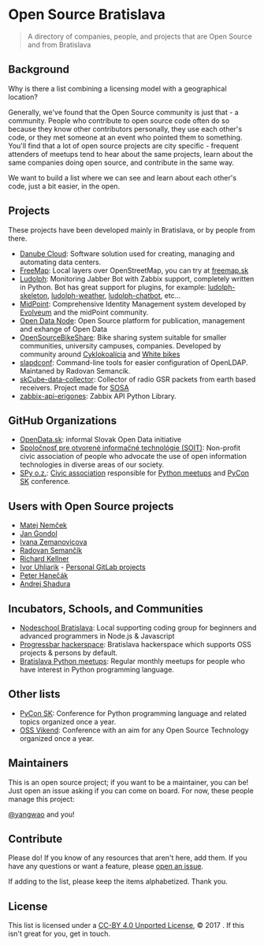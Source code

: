 # Open Source Bratislava

> A directory of companies, people, and projects that are Open Source and from Bratislava

## Background

Why is there a list combining a licensing model with a geographical location?

Generally, we've found that the Open Source community is just that - a community. People who contribute to open source code often do so because they know other contributors personally, they use each other's code, or they met someone at an event who pointed them to something. You'll find that a lot of open source projects are city specific - frequent attenders of meetups tend to hear about the same projects, learn about the same companies doing open source, and contribute in the same way.

We want to build a list where we can see and learn about each other's code, just a bit easier, in the open.

## Projects

These projects have been developed mainly in Bratislava, or by people from there.

* [Danube Cloud](https://danubecloud.org/): Software solution used for creating, managing and automating data centers.
* [FreeMap](https://github.com/FreemapSlovakia): Local layers over OpenStreetMap, you can try at [freemap.sk](freemap.sk)
* [Ludolph](https://github.com/erigones/Ludolph): Monitoring Jabber Bot with Zabbix support, completely written in Python. Bot has great support for plugins, for example: [ludolph-skeleton](https://github.com/erigones/ludolph-skeleton), [ludolph-weather](https://github.com/erigones/ludolph-weather), [ludolph-chatbot](https://github.com/erigones/ludolph-chatbot), etc...
* [MidPoint](http://midpoint.evolveum.com): Comprehensive Identity Management system developed by [Evolveum](https://evolveum.com) and the midPoint community.
* [Open Data Node](https://github.com/OpenDataNode/open-data-node): Open Source platform for publication, management and exhange of Open Data
* [OpenSourceBikeShare](https://github.com/cyklokoalicia/OpenSourceBikeShare): Bike sharing system suitable for smaller communities, university campuses, companies. Developed by community around [Cyklokoalícia](https://cyklokoalicia.sk/) and [White bikes](https://www.facebook.com/White-bikes-Biele-bicykle-183156078451725/)
* [slapdconf](https://github.com/Evolveum/slapdconf): Command-line tools for easier configuration of OpenLDAP. Maintaned by Radovan Semancik.
* [skCube-data-collector](https://github.com/yangwao/skCube-data-collector): Collector of radio GSR packets from earth based  receivers. Project made for [SOSA](http://sosa.sk/)
* [zabbix-api-erigones](https://github.com/erigones/zabbix-api): Zabbix API Python Library.

## GitHub Organizations

* [OpenData.sk](https://github.com/OpenDataSk): informal Slovak Open Data initiative
* [Spoločnosť pre otvorené informačné technológie (SOIT)](https://github.com/soit-sk): Non-profit civic association of people who advocate the use of open information technologies in diverse areas of our society.
* [SPy o.z.](https://github.com/pyconsk/): [Civic association](https://spy.python.sk/) responsible for [Python meetups](https://www.meetup.com/pyconsk/) and [PyCon SK](https://pycon.sk/) conference.

## Users with Open Source projects

* [Matej Nemček](https://github.com/yangwao)
* [Jan Gondol](https://github.com/jangondol)
* [Ivana Zemanovicova](https://github.com/ivkaa)
* [Radovan Semančík](https://github.com/semancik)
* [Richard Kellner](https://github.com/ricco386)
* [Ivor Uhliarik](https://github.com/iFrag) - [Personal GitLab projects](https://pm.uhliarik.com/users/ivor/projects)
* [Peter Hanečák](https://github.com/hanecak)
* [Andrej Shadura](https://github.com/andrewshadura)

## Incubators, Schools, and Communities

* [Nodeschool Bratislava](https://nodeschool.io/bratislava): Local supporting coding group for beginners and advanced programmers in Node.js & Javascript
* [Progressbar hackerspace](https://www.progressbar.sk/): Bratislava hackerspace which supports OSS projects & persons by default.
* [Bratislava Python meetups](https://www.meetup.com/pyconsk/): Regular monthly meetups for people who have interest in Python programming language.

## Other lists

* [PyCon SK](https://pycon.sk/): Conference for Python programming language and related topics organized once a year.
* [OSS Vikend](http://ossvikend.sk/): Conference with an aim for any Open Source Technology organized once a year.

## Maintainers

This is an open source project; if you want to be a maintainer, you can be! Just open an issue asking if you can come on board. For now, these people manage this project:

[@yangwao](https://github.com/yangwao) and you!

## Contribute

Please do! If you know of any resources that aren't here, add them. If you have any questions or want a feature, please [open an issue](https://github.com/opensourcecities/Bratislava/issues/new).

If adding to the list, please keep the items alphabetized. Thank you.

## License

This list is licensed under a [CC-BY 4.0 Unported License](https://creativecommons.org/licenses/by/4.0/), © 2017 <owner>. If this isn't great for you, get in touch.

